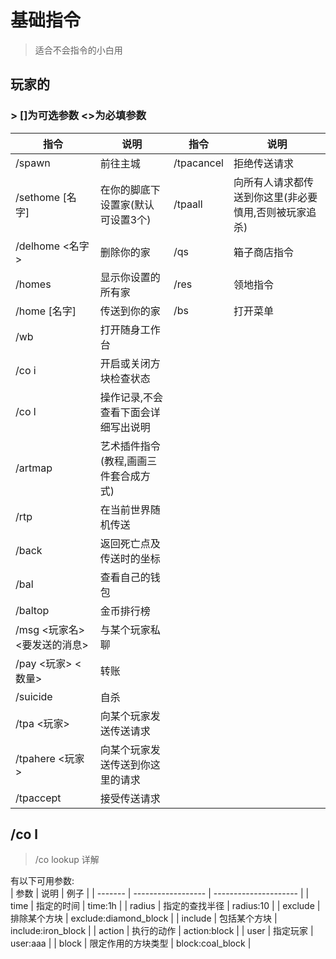 # 基础指令
> 适合不会指令的小白用  
## 玩家的
### > []为可选参数 <>为必填参数
| 指令                       | 说明                                | 指令     | 说明                                                |
| ---------------------------- | ---------------------------------------- | ---------- | ----------------------------------------------------- |
| /spawn                       | 前往主城                          | /tpacancel | 拒绝传送请求                                    |
| /sethome [名字]            | 在你的脚底下设置家(默认可设置3个) | /tpaall    | 向所有人请求都传送到你这里(非必要慎用,否则被玩家追杀) |
| /delhome <名字>            | 删除你的家                       | /qs        | 箱子商店指令                                    |
| /homes                       | 显示你设置的所有家           | /res       | 领地指令                                          |
| /home [名字]               | 传送到你的家                    | /bs        | 打开菜单                                          |
| /wb                          | 打开随身工作台                 |            |                                                       |
| /co i                        | 开启或关闭方块检查状态     |            |                                                       |
| /co l                        | 操作记录,不会查看下面会详细写出说明           |            |                                                       |
| /artmap                      | 艺术插件指令(教程,画画三件套合成方式) |            |                                                       |
| /rtp                         | 在当前世界随机传送           |            |                                                       |
| /back                        | 返回死亡点及传送时的坐标  |            |                                                       |
| /bal                         | 查看自己的钱包                 |            |                                                       |
| /baltop                      | 金币排行榜                       |            |                                                       |
| /msg <玩家名> <要发送的消息> | 与某个玩家私聊                 |            |                                                       |
| /pay <玩家> <数量>       | 转账                                |            |                                                       |
| /suicide                     | 自杀                                |            |                                                       |
| /tpa <玩家>                | 向某个玩家发送传送请求     |            |                                                       |
| /tpahere <玩家>            | 向某个玩家发送传送到你这里的请求 |            |                                                       |
| /tpaccept                    | 接受传送请求                    |            |                                                       |
## /co l
> /co lookup 详解  
> 
有以下可用参数:      
| 参数  | 说明             | 例子                |
| ------- | ------------------ | --------------------- |
| time    | 指定的时间    | time:1h               |
| radius  | 指定的查找半径 | radius:10             |
| exclude | 排除某个方块 | exclude:diamond_block |
| include | 包括某个方块 | include:iron_block    |
| action  | 执行的动作    | action:block          |
| user    | 指定玩家       | user:aaa              |
| block   | 限定作用的方块类型 | block:coal_block      |
